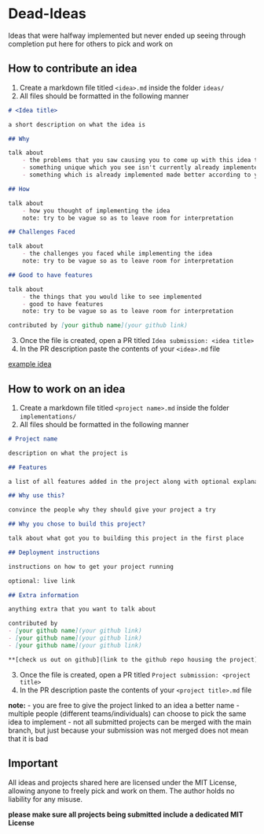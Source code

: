 # Dead-Ideas

Ideas that were halfway implemented but never ended up seeing through completion put here for others to pick and work on

## How to contribute an idea

1. Create a markdown file titled `<idea>.md` inside the folder `ideas/`
2. All files should be formatted in the following manner 

```md 
# <Idea title>

a short description on what the idea is 

## Why

talk about 
    - the problems that you saw causing you to come up with this idea to solve it 
    - something unique which you see isn't currently already implemented
    - something which is already implemented made better according to you

## How 

talk about 
    - how you thought of implementing the idea
    note: try to be vague so as to leave room for interpretation

## Challenges Faced

talk about 
    - the challenges you faced while implementing the idea
    note: try to be vague so as to leave room for interpretation

## Good to have features

talk about 
    - the things that you would like to see implemented
    - good to have features
    note: try to be vague so as to leave room for interpretation

contributed by [your github name](your github link)
```
3. Once the file is created, open a PR titled `Idea submission: <idea title>`
4. In the PR description paste the contents of your `<idea>.md` file

[example idea](https://github.com/Builders-Hut/Dead-Ideas/blob/main/ideas/codeswipe.md)

## How to work on an idea

1. Create a markdown file titled `<project name>.md` inside the folder `implementations/`
2. All files should be formatted in the following manner 

```md
# Project name

description on what the project is

## Features

a list of all features added in the project along with optional explanation text

## Why use this?

convince the people why they should give your project a try

## Why you chose to build this project?

talk about what got you to building this project in the first place

## Deployment instructions

instructions on how to get your project running 

optional: live link

## Extra information 

anything extra that you want to talk about

contributed by
- [your github name](your github link)
- [your github name](your github link)
- [your github name](your github link)

**[check us out on github](link to the github repo housing the project)**
```

3. Once the file is created, open a PR titled `Project submission: <project title>`
4. In the PR description paste the contents of your `<project title>.md` file

**note:** 
    - you are free to give the project linked to an idea a better name
    - multiple people (different teams/individuals) can choose to pick the same idea to implement
    - not all submitted projects can be merged with the main branch, but just because your submission was not merged does not mean that it is bad

## Important

All ideas and projects shared here are licensed under the MIT License, allowing anyone to freely pick and work on them. The author holds no liability for any misuse.

**please make sure all projects being submitted include a dedicated MIT License**
